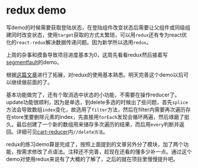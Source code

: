# redux demo

写demo的时候需要获取登陆状态，在登陆组件改变状态后需要让父组件或同级组建同时改变状态，使用`target`获取的方式太繁琐，可以用`redux`还有专为react优化的`react-redux`解决数据传递问题。因为新学所以选用`redux`。  
  
上周的杂事和摸鱼导致项目进度基本为0，这周先看看redux然后接着写[segmentfault](../react-segmentfault-demo)的demo。

根据[这篇文章](https://segmentfault.com/a/1190000011474522)进行了拓展，对redux的使用基本熟悉。明天完善这个demo以后可以继续做前面的了。

基本功能做完了，还有个取消选中状态的小功能，不需要在操作reducer了。update功能很顺利，因为是单选，到delete多选的时候出了些问题，首先`splice`方法会导致数组`index`变化，故选用了`filter`方法，然后在filter内需要再次遍历存在store里要删除元素的index，先直接用`forEach`发现会循环两遍，然后琢磨了挺久。最后创建了一个新的数组用来储存多次遍历的结果，而后用`every`判断并返回。详细可见[cart-reducer](./src/redux/reducers/cart-reducers)内`//delete方法`。

redux的练习demo算是完成了，按照上面提到的文章另外分了模块，加了两个功能，按需求修改了点语法。注释还不完善，趁现在还看的懂多少补一点。通过这个demo对使用redux来说有了大概的了解了，之后的就在项目里慢慢提升吧。
